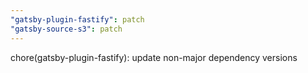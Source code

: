 ```yaml
---
"gatsby-plugin-fastify": patch
"gatsby-source-s3": patch
---
```


chore(gatsby-plugin-fastify): update non-major dependency versions
